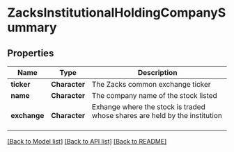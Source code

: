 # ZacksInstitutionalHoldingCompanySummary

[//]: # (CLASS:IntrinioSDK::ZacksInstitutionalHoldingCompanySummary)

[//]: # (KIND:object)

## Properties

[//]: # (START_DEFINITION)

Name | Type | Description
------------ | ------------- | -------------
**ticker** | **Character** | The Zacks common exchange ticker &nbsp;
**name** | **Character** | The company name of the stock listed &nbsp;
**exchange** | **Character** | Exhange where the stock is traded whose shares are held by the institution &nbsp;

[//]: # (END_DEFINITION)


[[Back to Model list]](../README.md#documentation-for-models) [[Back to API list]](../README.md#documentation-for-api-endpoints) [[Back to README]](../README.md)


